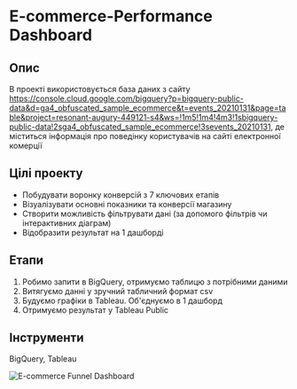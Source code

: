 # E-commerce-Performance Dashboard

## Опис
В проекті використовується база даних з сайту https://console.cloud.google.com/bigquery?p=bigquery-public-data&d=ga4_obfuscated_sample_ecommerce&t=events_20210131&page=table&project=resonant-augury-449121-s4&ws=!1m5!1m4!4m3!1sbigquery-public-data!2sga4_obfuscated_sample_ecommerce!3sevents_20210131, де міститься інформація про поведінку користувачів на сайті електронної комерції

## Цілі проекту
- Побудувати воронку конверсій з 7 ключових етапів
- Візуалізувати основні показники та конверсії магазину
- Створити можливість фільтрувати дані (за допомого фільтрів чи інтерактивних діаграм)
- Відобразити результат на 1 дашборді

## Етапи
1. Робимо запити в BigQuery, отримуємо таблицю з потрібними даними
2. Витягуємо данні у зручний табличний формат csv
3. Будуємо графіки в Tableau. Об'єднуємо в 1 дашборд
4. Отримуємо результат у Tableau Public

## Інструменти
BigQuery, Tableau


![E-commerce Funnel Dashboard](./images/dashboard.png)
